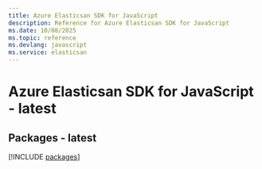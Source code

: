 ```yaml
---
title: Azure Elasticsan SDK for JavaScript
description: Reference for Azure Elasticsan SDK for JavaScript
ms.date: 10/08/2025
ms.topic: reference
ms.devlang: javascript
ms.service: elasticsan
---
```

# Azure Elasticsan SDK for JavaScript - latest
## Packages - latest
[!INCLUDE [packages](elasticsan-index.md)]